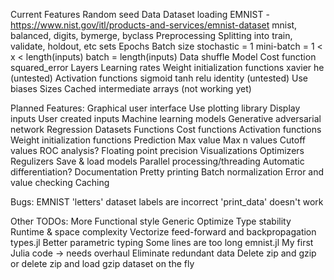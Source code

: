 
Current Features
    Random seed
    Data
        Dataset loading
            EMNIST - https://www.nist.gov/itl/products-and-services/emnist-dataset
                mnist, balanced, digits, bymerge, byclass
        Preprocessing
        Splitting into train, validate, holdout, etc sets
    Epochs
        Batch size
            stochastic = 1
            mini-batch = 1 < x < length(inputs)
            batch = length(inputs)
        Data shuffle
    Model
        Cost function
            squared_error
    Layers
        Learning rates
        Weight initialization functions
            xavier
            he (untested)
        Activation functions
            sigmoid
            tanh
            relu
            identity (untested)
        Use biases
        Sizes
    Cached intermediate arrays (not working yet)

Planned Features:
    Graphical user interface
        Use plotting library
        Display inputs
        User created inputs
    Machine learning models
        Generative adversarial network
        Regression
    Datasets
    Functions
        Cost functions
        Activation functions
        Weight initialization functions
        Prediction
            Max value
            Max n values
            Cutoff values
                ROC analysis?
    Floating point precision
    Visualizations
    Optimizers
    Regulizers
    Save & load models
    Parallel processing/threading
    Automatic differentiation?
    Documentation
    Pretty printing
    Batch normalization
    Error and value checking
    Caching

Bugs:
    EMNIST 'letters' dataset labels are incorrect
    'print_data' doesn't work

Other TODOs:
    More
        Functional style
        Generic
    Optimize
        Type stability
        Runtime & space complexity
            Vectorize feed-forward and backpropagation
        types.jl
            Better parametric typing
            Some lines are too long
        emnist.jl
            My first Julia code -> needs overhaul
            Eliminate redundant data
                Delete zip and gzip or delete zip and load gzip dataset on the fly

